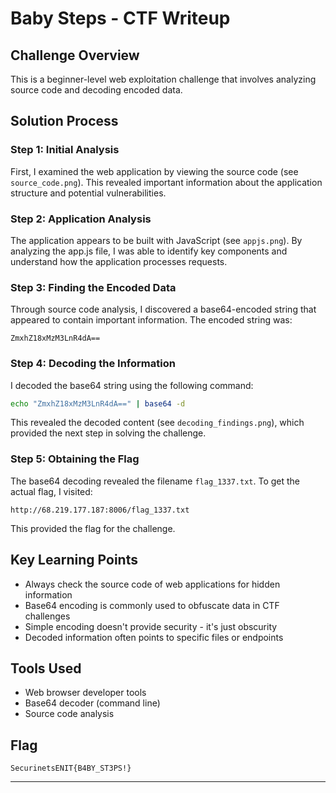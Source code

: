 # Baby Steps - CTF Writeup

## Challenge Overview
This is a beginner-level web exploitation challenge that involves analyzing source code and decoding encoded data.

## Solution Process

### Step 1: Initial Analysis
First, I examined the web application by viewing the source code (see `source_code.png`). This revealed important information about the application structure and potential vulnerabilities.

### Step 2: Application Analysis
The application appears to be built with JavaScript (see `appjs.png`). By analyzing the app.js file, I was able to identify key components and understand how the application processes requests.

### Step 3: Finding the Encoded Data
Through source code analysis, I discovered a base64-encoded string that appeared to contain important information. The encoded string was:
```
ZmxhZ18xMzM3LnR4dA==
```

### Step 4: Decoding the Information
I decoded the base64 string using the following command:
```bash
echo "ZmxhZ18xMzM3LnR4dA==" | base64 -d
```

This revealed the decoded content (see `decoding_findings.png`), which provided the next step in solving the challenge.

### Step 5: Obtaining the Flag
The base64 decoding revealed the filename `flag_1337.txt`. To get the actual flag, I visited:
```
http://68.219.177.187:8006/flag_1337.txt
```

This provided the flag for the challenge.

## Key Learning Points
- Always check the source code of web applications for hidden information
- Base64 encoding is commonly used to obfuscate data in CTF challenges
- Simple encoding doesn't provide security - it's just obscurity
- Decoded information often points to specific files or endpoints

## Tools Used
- Web browser developer tools
- Base64 decoder (command line)
- Source code analysis

## Flag
`SecurinetsENIT{B4BY_ST3PS!}`

---

